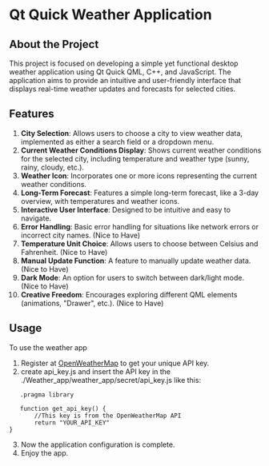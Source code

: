 # Qt Quick Weather Application

## About the Project
This project is focused on developing a simple yet functional desktop weather application using Qt Quick QML, C++, and JavaScript. The application aims to provide an intuitive and user-friendly interface that displays real-time weather updates and forecasts for selected cities.

## Features
1. **City Selection**: Allows users to choose a city to view weather data, implemented as either a search field or a dropdown menu.
2. **Current Weather Conditions Display**: Shows current weather conditions for the selected city, including temperature and weather type (sunny, rainy, cloudy, etc.).
3. **Weather Icon**: Incorporates one or more icons representing the current weather conditions.
4. **Long-Term Forecast**: Features a simple long-term forecast, like a 3-day overview, with temperatures and weather icons.
5. **Interactive User Interface**: Designed to be intuitive and easy to navigate.
6. **Error Handling**: Basic error handling for situations like network errors or incorrect city names. (Nice to Have)
7. **Temperature Unit Choice**: Allows users to choose between Celsius and Fahrenheit. (Nice to Have)
8. **Manual Update Function**: A feature to manually update weather data. (Nice to Have)
9. **Dark Mode**: An option for users to switch between dark/light mode. (Nice to Have)
10. **Creative Freedom**: Encourages exploring different QML elements (animations, "Drawer", etc.). (Nice to Have)

## Usage
To use the weather app
1. Register at [OpenWeatherMap](https://openweathermap.org/) to get your unique API key.
2. create api_key.js and insert the API key in the ./Weather_app/weather_app/secret/api_key.js like this:
```
   .pragma library

   function get_api_key() {
       //This key is from the OpenWeatherMap API
       return "YOUR_API_KEY"
}
```
3. Now the application configuration is complete.
4. Enjoy the app.
